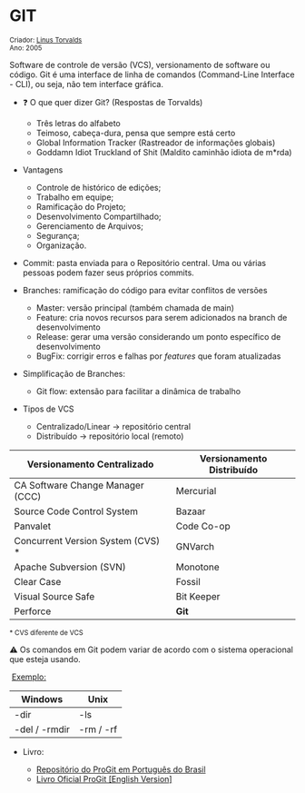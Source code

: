 # GIT

<small>Criador: <a href="https://github.com/torvalds">Linus Torvalds</a> <br/>Ano: 2005</small> 

Software de controle de versão (VCS), versionamento de software ou código. Git é uma interface de linha de comandos (Command-Line Interface - CLI), ou seja, não tem interface gráfica.

- :question: O que quer dizer Git? (Respostas de Torvalds)
  - Três letras do alfabeto
  - Teimoso, cabeça-dura, pensa que sempre está certo
  - Global Information Tracker (Rastreador de informações globais)
  - Goddamn Idiot Truckland of Shit (Maldito caminhão idiota de m*rda)

- Vantagens
  - Controle de histórico de edições;
  - Trabalho em equipe;
  - Ramificação do Projeto;
  - Desenvolvimento Compartilhado;
  - Gerenciamento de Arquivos;
  - Segurança;
  - Organização.

- Commit: pasta enviada para o Repositório central. Uma ou várias pessoas podem fazer seus próprios commits.

- Branches: ramificação do código para evitar conflitos de versões

  - Master: versão principal (também chamada de main)
  - Feature: cria novos recursos para serem adicionados na branch de desenvolvimento
  - Release: gerar uma versão considerando um ponto específico de desenvolvimento
  - BugFix: corrigir erros e falhas por *features* que foram atualizadas

  

- Simplificação de Branches: 

  - Git flow: extensão para facilitar a dinâmica de trabalho



- Tipos de VCS
  - Centralizado/Linear → repositório central
  - Distribuído → repositório local (remoto)

| Versionamento Centralizado        | Versionamento Distribuído |
| --------------------------------- | ------------------------- |
| CA Software Change Manager (CCC)  | Mercurial                 |
| Source Code Control System        | Bazaar                    |
| Panvalet                          | Code Co-op                |
| Concurrent Version System (CVS) * | GNVarch                   |
| Apache Subversion (SVN)           | Monotone                  |
| Clear Case                        | Fossil                    |
| Visual Source Safe                | Bit Keeper                |
| Perforce                          | **Git**                   |

<small> * CVS diferente de VCS  </small>



:warning: Os comandos em Git podem variar de acordo com o sistema operacional que esteja usando.

​	<u>Exemplo:</u>

| Windows       | Unix      |
| ------------- | --------- |
| -dir          | -ls       |
| -del / -rmdir | -rm / -rf |

- Livro: 

  - [Repositório do ProGit em Português do Brasil](https://github.com/progit/progit2-pt-br)
  - [Livro Oficial ProGit [English Version]](http://git-scm.com/book/en/v2)

